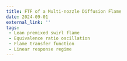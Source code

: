 ```yaml
---
title: FTF of a Multi-nozzle Diffusion Flame
date: 2024-09-01
external_link: ''
tags:
 - Lean premixed swirl flame
 - Equivalence ratio oscillation
 - Flame transfer function
 - Linear response regime
---
```



<!--more-->
